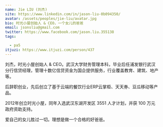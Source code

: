 ```yaml
---
name: Jie LIU (刘杰)
site: https://www.linkedin.com/in/jason-liu-0b094350/
avatar: /assets/peoples/jie-liu/avatar.jpg
bio: 时光小屋创始人 & CEO，一个女儿的爸爸
email: jsonsliu@gmail.com
twitter: https://www.facebook.com/jason.liu.355138
tags:

  - pa5
itjuzi: https://www.itjuzi.com/person/437
---
```


刘杰，时光小屋创始人 & CEO。武汉大学财务管理本科，毕业后任浦发银行武汉分行信贷经理，管理十数亿信贷资金为国企提供服务，行业覆盖教育、建筑、地产等。

后辞职创业，先后创立了基于云端的餐饮行业ERP云掌柜、天天券、豆瓜移动等产品。

2012年创立时光小屋，同年入选武汉东湖开发区 3551 人才计划，并获 100 万元政府资助支持。

爱自己的女儿胜过一切。理想是做一个合格的好爸爸。
